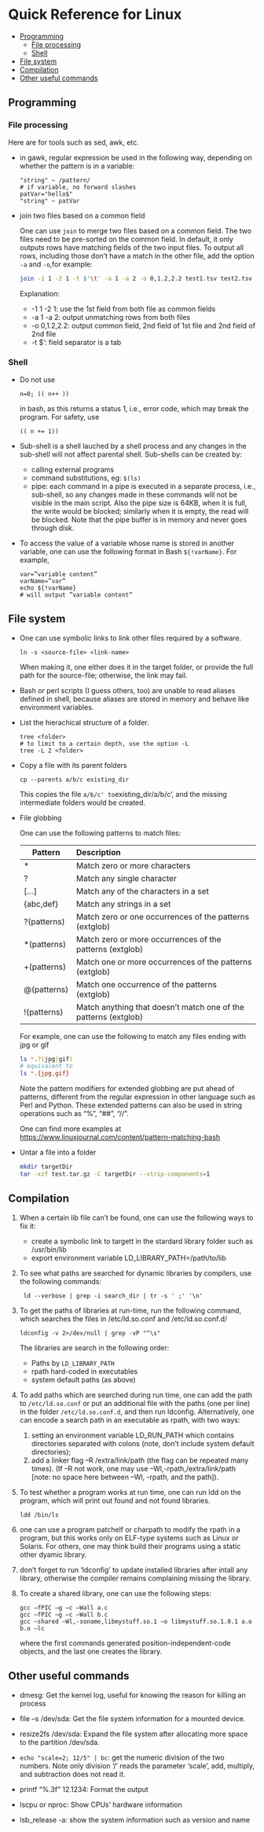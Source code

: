 Quick Reference for Linux
================

-   [Programming](#programming)
    -   [File processing](#file-processing)
    -   [Shell](#shell)
-   [File system](#file-system)
-   [Compilation](#compilation)
-   [Other useful commands](#other-useful-commands)

## Programming

### File processing

Here are for tools such as sed, awk, etc.

-   in gawk, regular expression be used in the following way, depending
    on whether the pattern is in a variable:

        "string" ~ /pattern/
        # if variable, no forward slashes
        patVar="hello$"
        "string" ~ patVar

-   join two files based on a common field

    One can use `join` to merge two files based on a common field. The
    two files need to be pre-sorted on the common field. In default, it
    only outputs rows have matching fields of the two input files. To
    output all rows, including those don’t have a match in the other
    file, add the option `-a` and `-o`,for example:

    ``` bash
    join -1 1 -2 1 -t $'\t' -a 1 -a 2 -o 0,1.2,2.2 test1.tsv test2.tsv 
    ```

    Explanation:

    -   -1 1 -2 1: use the 1st field from both file as common fields
    -   -a 1 -a 2: output unmatching rows from both files
    -   -o 0,1.2,2.2: output common field, 2nd field of 1st file and 2nd
        field of 2nd file
    -   -t $’: field separator is a tab

### Shell

-   Do not use

        n=0; (( n++ ))

    in bash, as this returns a status 1, i.e., error code, which may
    break the program. For safety, use

        (( n += 1))

-   Sub-shell is a shell lauched by a shell process and any changes in
    the sub-shell will not affect parental shell. Sub-shells can be
    created by:

    -   calling external programs
    -   command substitutions, eg: `$(ls)`
    -   pipe: each command in a pipe is executed in a separate process,
        i.e., sub-shell, so any changes made in these commands will not
        be visible in the main script. Also the pipe size is 64KB, when
        it is full, the write would be blocked; similarly when it is
        empty, the read will be blocked. Note that the pipe buffer is in
        memory and never goes through disk.

-   To access the value of a variable whose name is stored in another
    variable, one can use the following format in Bash `${!varName}`.
    For example,

        var=”variable content”
        varName=”var” 
        echo ${!varName}
        # will output ”variable content”

## File system

-   One can use symbolic links to link other files required by a
    software.

        ln -s <source-file> <link-name>

    When making it, one either does it in the target folder, or provide
    the full path for the source-file; otherwise, the link may fail.

-   Bash or perl scripts (I guess others, too) are unable to read
    aliases defined in shell, because aliases are stored in memory and
    behave like environment variables.

-   List the hierachical structure of a folder.

        tree <folder>
        # to limit to a certain depth, use the option -L
        tree -L 2 <folder> 

-   Copy a file with its parent folders

        cp --parents a/b/c existing_dir

    This copies the file `a/b/c' to`existing\_dir/a/b/c’, and the
    missing intermediate folders would be created.

-   File globbing

    One can use the following patterns to match files:

    | Pattern      | Description                                                     |
    |--------------|:----------------------------------------------------------------|
    | \*           | Match zero or more characters                                   |
    | ?            | Match any single character                                      |
    | \[…\]        | Match any of the characters in a set                            |
    | {abc,def}    | Match any strings in a set                                      |
    | ?(patterns)  | Match zero or one occurrences of the patterns (extglob)         |
    | \*(patterns) | Match zero or more occurrences of the patterns (extglob)        |
    | +(patterns)  | Match one or more occurrences of the patterns (extglob)         |
    | @(patterns)  | Match one occurrence of the patterns (extglob)                  |
    | !(patterns)  | Match anything that doesn’t match one of the patterns (extglob) |

    For example, one can use the following to match any files ending
    with jpg or gif

    ``` bash
    ls *.?(jpg|gif)
    # equivalent to
    ls *.{jpg,gif}
    ```

    Note the pattern modifiers for extended globbing are put ahead of
    patterns, different from the regular expression in other language
    such as Perl and Python. These extended patterns can also be used in
    string operations such as “%”, “\#\#”, “//”.

    One can find more examples at
    <https://www.linuxjournal.com/content/pattern-matching-bash>

-   Untar a file into a folder

    ``` bash
    mkdir targetDir
    tar -xzf test.tar.gz -C targetDir --strip-components=1
    ```

## Compilation

1.  When a certain lib file can’t be found, one can use the following
    ways to fix it:

    -   create a symbolic link to targett in the stardard library folder
        such as /usr/bin/lib
    -   export environment variable LD\_LIBRARY\_PATH=/path/to/lib

2.  To see what paths are searched for dynamic libraries by compilers,
    use the following commands:

         ld --verbose | grep -i search_dir | tr -s ' ;' '\n'

3.  To get the paths of libraries at run-time, run the following
    command, which searches the files in /etc/ld.so.conf and
    /etc/ld.so.conf.d/

        ldconfig -v 2>/dev/null | grep -vP "^\s"

    The libraries are search in the following order:

    -   Paths by `LD_LIBRARY_PATH`
    -   rpath hard-coded in executables
    -   system default paths (as above)

4.  To add paths which are searched during run time, one can add the
    path to `/etc/ld.so.conf` or put an additional file with the paths
    (one per line) in the folder `/etc/ld.so.conf.d`, and then run
    ldconfig. Alternatively, one can encode a search path in an
    executable as rpath, with two ways:

    1.  setting an environment variable LD\_RUN\_PATH which contains
        directories separated with colons (note, don’t include system
        default directories);
    2.  add a linker flag –R /extra/link/path (the flag can be repeated
        many times). (If –R not work, one may use
        –Wl,-rpath,/extra/link/path \[note: no space here between –Wl,
        -rpath, and the path\]).

5.  To test whether a program works at run time, one can run ldd on the
    program, which will print out found and not found libraries.

        ldd /bin/ls

6.  one can use a program patchelf or charpath to modify the rpath in a
    program, but this works only on ELF-type systems such as Linux or
    Solaris. For others, one may think build their programs using a
    static other dyamic library.

7.  don’t forget to run ‘ldconfig’ to update installed libraries after
    intall any library, otherwise the compiler remains complaining
    missing the library.

8.  To create a shared library, one can use the following steps:

        gcc –fPIC –g –c –Wall a.c
        gcc –fPIC –g –c –Wall b.c
        gcc –shared –Wl,-soname,libmystuff.so.1 –o libmystuff.so.1.0.1 a.o b.o –lc

    where the first commands generated position-independent-code
    objects, and the last one creates the library.

## Other useful commands

-   dmesg: Get the kernel log, useful for knowing the reason for killing
    an process

-   file –s /dev/sda: Get the file system information for a mounted
    device.

-   resize2fs /dev/sda: Expand the file system after allocating more
    space to the partition /dev/sda.

-   `echo "scale=2; 12/5" | bc`: get the numeric division of the two
    numbers. Note only division ‘/’ reads the parameter ‘scale’, add,
    multiply, and subtraction does not read it.

-   printf “%.3f” 12.1234: Format the output

-   lscpu or nproc: Show CPUs’ hardware information

-   lsb\_release -a: show the system information such as version and
    name
